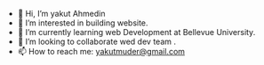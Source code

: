 - 👋 Hi, I’m yakut Ahmedin
- 👀 I’m interested in building website.
- 🌱 I’m currently learning web Development at Bellevue University.
- 💞️ I’m looking to collaborate wed dev team .
- 📫 How to reach me: yakutmuder@gmail.com

<!---
Yakutmuder9/Dashboard-Portfolio-Project is my ✨ special ✨ repository on my GitHub profile.
You can click the Preview link to look every changes.
--->

